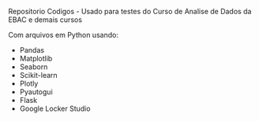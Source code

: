Repositorio Codigos - Usado para testes do Curso de Analise de Dados da EBAC e demais cursos

Com arquivos em Python usando:

*  Pandas
*  Matplotlib
*  Seaborn
*  Scikit-learn
*  Plotly
*  Pyautogui
*  Flask
*  Google Locker Studio
